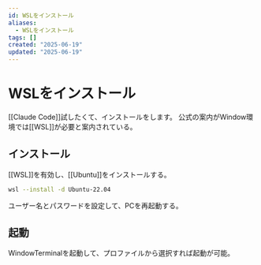```yaml
---
id: WSLをインストール
aliases:
  - WSLをインストール
tags: []
created: "2025-06-19"
updated: "2025-06-19"
---
```


# WSLをインストール

[[Claude Code]]試したくて、インストールをします。
公式の案内がWindow環境では[[WSL]]が必要と案内されている。

## インストール
[[WSL]]を有効し、[[Ubuntu]]をインストールする。

```bash
wsl --install -d Ubuntu-22.04
```

ユーザー名とパスワードを設定して、PCを再起動する。

## 起動
WindowTerminalを起動して、プロファイルから選択すれば起動が可能。
